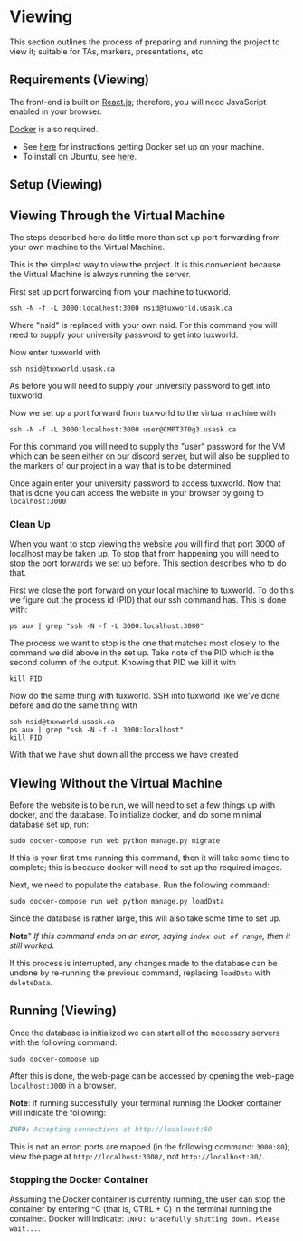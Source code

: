 # Viewing

This section outlines the process of preparing and running the project to view it; suitable for TAs, markers, presentations, etc.

## Requirements (Viewing)

The front-end is built on [React.js](https://reactjs.org/); therefore, you will need JavaScript enabled in your browser.

[Docker](https://docker.com/) is also required. 
* See [here](https://docs.docker.com/install/) for instructions getting Docker set up on your machine.
* To install on Ubuntu, see [here](https://docs.docker.com/install/linux/docker-ce/ubuntu/).
 
## Setup (Viewing)

## Viewing Through the Virtual Machine

The steps described here do little more than set up port forwarding from your own machine to the Virtual Machine.

This is the simplest way to view the project. It is this convenient because the Virtual Machine is always running the server.

First set up port forwarding from your machine to tuxworld.
```shell script
ssh -N -f -L 3000:localhost:3000 nsid@tuxworld.usask.ca
```
Where "nsid" is replaced with your own nsid. For this command you will need to supply your university password to get into tuxworld.

Now enter tuxworld with
```shell script
ssh nsid@tuxworld.usask.ca
```
As before you will need to supply your university password to get into tuxworld.

Now we set up a port forward from tuxworld to the virtual machine with
```shell script
ssh -N -f -L 3000:localhost:3000 user@CMPT370g3.usask.ca
```
For this command you will need to supply the "user" password for the VM which can be seen either on our discord server, but will also be supplied to the markers of our project in a way that is to be determined.

Once again enter your university password to access tuxworld. Now that that is done you can access the website in your browser by going to ``localhost:3000``


### Clean Up
When you want to stop viewing the website you will find that port 3000 of localhost may be taken up. To stop that from happening you will need to stop the port forwards we set up before. This section describes who to do that.

First we close the port forward on your local machine to tuxworld. To do this we figure out the process id (PID) that our ssh command has. This is done with:
```shell script
ps aux | grep "ssh -N -f -L 3000:localhost:3000"
```
The process we want to stop is the one that matches most closely to the command we did above in the set up. Take note of the PID which is the second column of the output. Knowing that PID we kill it with
```shell script
kill PID
```

Now do the same thing with tuxworld. SSH into tuxworld like we've done before and do the same thing with
```shell script
ssh nsid@tuxworld.usask.ca
ps aux | grep "ssh -N -f -L 3000:localhost"
kill PID
```

With that we have shut down all the process we have created


## Viewing Without the Virtual Machine

Before the website is to be run, we will need to set a few things up with docker, and the database. To initialize docker, and do some minimal database set up, run:

```shell script
sudo docker-compose run web python manage.py migrate
```

If this is your first time running this command, then it will take some time to complete; this is because docker will need to set up the required images.

Next, we need to populate the database. Run the following command:
```shell script
sudo docker-compose run web python manage.py loadData
```

Since the database is rather large, this will also take some time to set up. 

**Note**" *If this command ends on an error, saying ``index out of range``, then it still worked.* 

If this process is interrupted, any changes made to the database can be undone by re-running the previous command, replacing ``loadData`` with ``deleteData``.

## Running (Viewing)

Once the database is initialized we can start all of the necessary servers with the following command:
```shell script
sudo docker-compose up
```

After this is done, the web-page can be accessed by opening the web-page ``localhost:3000`` in a browser.

**Note**: If running successfully, your terminal running the Docker container will indicate the following:

```md
INFO: Accepting connections at http://localhost:80
```

This is not an error: ports are mapped (in the following command: ``3000:80``); view the page at ``http://localhost:3000/``, not ``http://localhost:80/``.

### Stopping the Docker Container 

Assuming the Docker container is currently running, the user can stop the container by entering ^C (that is, CTRL + C) in the terminal running the container.
Docker will indicate: ``INFO: Gracefully shutting down. Please wait...``.

